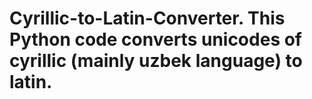 # Cyrillic-to-Latin-Converter. This Python code converts unicodes of cyrillic (mainly uzbek language) to latin.
